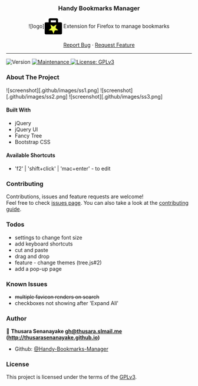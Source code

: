 <p align="center">

  <h3 align="center">Handy Bookmarks Manager</h3>

  <p align="center">
  ![logo]<img align="center" src="extension/icons/logo-star-colored.png" width="48" height="48">
   Extension for Firefox to manage bookmarks
    <br />
    <br />
    <a href="https://github.com/Handy-Bookmarks-Manager/hbm-ff/issues">Report Bug</a>
    ·
    <a href="https://github.com/Handy-Bookmarks-Manager/hbm-ff/issues">Request Feature</a>
  </p>
</p>
<hr />
<p>
  <img alt="Version" src="https://img.shields.io/badge/version-1.0.0-blue.svg?cacheSeconds=2592000" />
  <a href="https://github.com/Handy-Bookmarks-Manager/hbm-ff/graphs/commit-activity" target="_blank">
    <img alt="Maintenance" src="https://img.shields.io/badge/Maintained%3F-yes-green.svg" />
  </a>
  <a href="https://github.com/Handy-Bookmarks-Manager/hbm-ff/blob/master/LICENSE" target="_blank">
    <img alt="License: GPLv3" src="https://img.shields.io/github/license/Handy-Bookmarks-Manager/handy-bookmarks-manager" />
  </a>
</p>

### About The Project

![screenshot][.github/images/ss1.png]
![screenshot][.github/images/ss2.png]
![screenshot][.github/images/ss3.png]

#### Built With

-   jQuery
-   jQuery UI
-   Fancy Tree
-   Bootstrap CSS

#### Available Shortcuts

-   'f2' | 'shift+click' | 'mac+enter' - to edit

### Contributing

Contributions, issues and feature requests are welcome!<br />Feel free to check [issues page](https://github.com/Handy-Bookmarks-Manager/hbm-ff/issues). You can also take a look at the [contributing guide](https://github.com/Handy-Bookmarks-Manager/hbm-ff/blob/master/CONTRIBUTING.md).

### Todos

-   settings to change font size
-   add keyboard shortcuts
-   cut and paste
-   drag and drop
-   feature - change themes (tree.js#2)
-   add a pop-up page

### Known Issues

-   ~~multiple favicon renders on search~~
-   checkboxes not showing after 'Expand All'

### Author

👤 **Thusara Senanayake <gh@thusara.slmail.me> (http://thusarasenanayake.github.io)**

-   Github: [@Handy-Bookmarks-Manager](https://github.com/Handy-Bookmarks-Manager)

### License

This project is licensed under the terms of the [GPLv3](https://github.com/Handy-Bookmarks-Manager/hbm-ff/blob/master/LICENSE).
